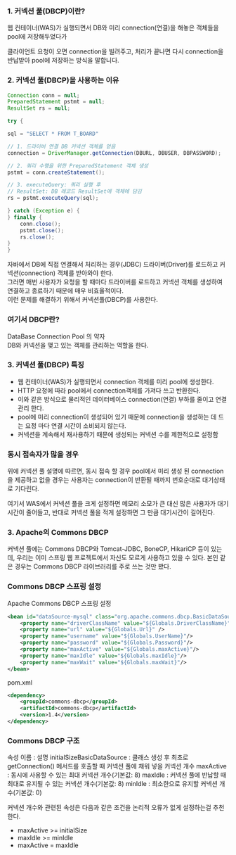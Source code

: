 ### 1. 커넥션 풀(DBCP)이란?

웹 컨테이너(WAS)가 실행되면서 DB와 미리 connection(연결)을 해놓은 객체들을 pool에 저장해두었다가

클라이언트 요청이 오면 connection을 빌려주고, 처리가 끝나면 다시 connection을 반납받아 pool에 저장하는 방식을 말합니다.


### 2. 커넥션 풀(DBCP)을 사용하는 이유
```java
Connection conn = null; 
PreparedStatement pstmt = null; 
ResultSet rs = null; 

try { 

sql = "SELECT * FROM T_BOARD" 

// 1. 드라이버 연결 DB 커넥션 객체를 얻음 
connection = DriverManager.getConnection(DBURL, DBUSER, DBPASSWORD); 

// 2. 쿼리 수행을 위한 PreparedStatement 객체 생성 
pstmt = conn.createStatement(); 

// 3. executeQuery: 쿼리 실행 후 
// ResultSet: DB 레코드 ResultSet에 객체에 담김 
rs = pstmt.executeQuery(sql); 

} catch (Exception e) { 
} finally { 
    conn.close(); 
    pstmt.close(); 
    rs.close(); 
} 
}
```

자바에서 DB에 직접 연결해서 처리하는 경우(JDBC) 드라이버(Driver)를 로드하고 커넥션(connection) 객체를 받아와야 한다.  
그러면 매번 사용자가 요청을 할 때마다 드라이버를 로드하고 커넥션 객체를 생성하여 연결하고 종료하기 때문에 매우 비효율적이다.  
이런 문제를 해결하기 위해서 커넥션풀(DBCP)를 사용한다.


### 여기서 DBCP란?

DataBase Connection Pool 의 약자  
DB와 커넥션을 맺고 있는 객체를 관리하는 역할을 한다.


### 3. 커넥션 풀(DBCP) 특징
+ 웹 컨테이너(WAS)가 실행되면서 connection 객체를 미리 pool에 생성한다.  
+ HTTP 요청에 따라 pool에서 connection객체를 가져다 쓰고 반환한다. 
+ 이와 같은 방식으로 물리적인 데이터베이스 connection(연결) 부하를 줄이고 연결 관리 한다.
+ pool에 미리 connection이 생성되어 있기 때문에 connection을 생성하는 데 드는 요정 마다 연결 시간이 소비되지 않는다.
+ 커넥션을 계속해서 재사용하기 때문에 생성되는 커넥션 수를 제한적으로 설정함


### 동시 접속자가 많을 경우

위에 커넥션 풀 설명에 따르면, 동시 접속 할 경우 pool에서 미리 생성 된 connection을 제공하고 없을 경우는 사용자는 connection이 반환될 때까지 번호순대로 대기상태로 기다린다.

여기서 WAS에서 커넥션 풀을 크게 설정하면 메모리 소모가 큰 대신 많은 사용자가 대기시간이 줄어들고, 반대로 커넥션 풀을 적게 설정하면 그 만큼 대기시간이 길어진다.


### 3. Apache의 Commons DBCP

커넥션 풀에는 Commons DBCP와 Tomcat-JDBC, BoneCP, HikariCP 등이 있는데, 우리는 이미 스프링 웹 프로젝트에서 자신도 모르게 사용하고 있을 수 있다. 본인 같은 경우는 Commons DBCP 라이브러리를 주로 쓰는 것만 봤다.


### Commons DBCP 스프링 설정

Apache Commons DBCP 스프링 설정
```xml
<bean id="dataSource-mysql" class="org.apache.commons.dbcp.BasicDataSource" destroy-method="close"> 
    <property name="driverClassName" value="${Globals.DriverClassName}"/> 
    <property name="url" value="${Globals.Url}" /> 
    <property name="username" value="${Globals.UserName}"/> 
    <property name="password" value="${Globals.Password}"/> 
    <property name="maxActive" value="${Globals.maxActive}"/> 
    <property name="maxIdle" value="${Globals.maxIdle}"/> 
    <property name="maxWait" value="${Globals.maxWait}"/> 
</bean> 
```

pom.xml
```xml
<dependency> 
    <groupId>commons-dbcp</groupId> 
    <artifactId>commons-dbcp</artifactId> 
    <version>1.4</version> 
</dependency> 
```

### Commons DBCP 구조
속성 이름 : 설명
initialSizeBasicDataSource : 클래스 생성 후 최초로 getConnection() 메서드를 호출할 때 커넥션 풀에 채워 넣을 커넥션 개수
maxActive : 동시에 사용할 수 있는 최대 커넥션 개수(기본값: 8)
maxIdle : 커넥션 풀에 반납할 때 최대로 유지될 수 있는 커넥션 개수(기본값: 8)
minIdle : 최소한으로 유지할 커넥션 개수(기본값: 0)




커넥션 개수와 관련된 속성은 다음과 같은 조건을 논리적 오류가 없게 설정하는걸 추천한다.

+ maxActive >= initialSize
+ maxIdle >= minIdle
+ maxActive = maxIdle


